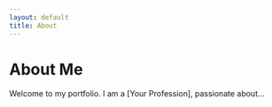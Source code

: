 ```yaml
---
layout: default
title: About
---
```

# About Me

Welcome to my portfolio. I am a [Your Profession], passionate about...
